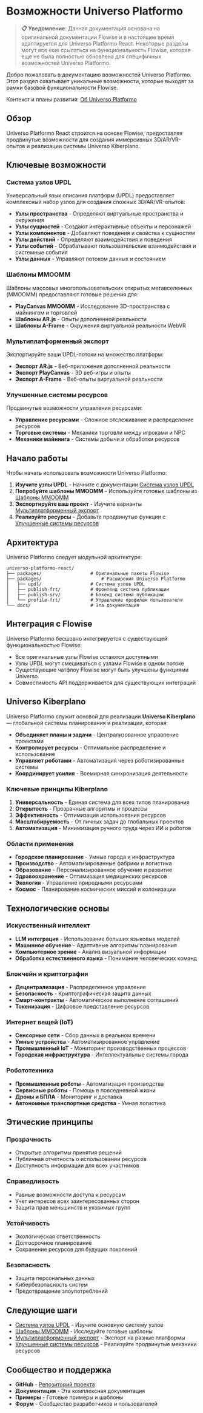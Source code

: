 # Возможности Universo Platformo

> **📋 Уведомление**: Данная документация основана на оригинальной документации Flowise и в настоящее время адаптируется для Universo Platformo React. Некоторые разделы могут все еще ссылаться на функциональность Flowise, которая еще не была полностью обновлена для специфичных возможностей Universo Platformo.

Добро пожаловать в документацию возможностей Universo Platformo. Этот раздел охватывает уникальные возможности, которые выходят за рамки базовой функциональности Flowise.

Контекст и планы развития: [Об Universo Platformo](about.md)

## Обзор

Universo Platformo React строится на основе Flowise, предоставляя продвинутые возможности для создания иммерсивных 3D/AR/VR-опытов и реализации системы Universo Kiberplano.

## Ключевые возможности

### Система узлов UPDL

Универсальный язык описания платформ (UPDL) предоставляет комплексный набор узлов для создания сложных 3D/AR/VR-опытов:

-   **Узлы пространства** - Определяют виртуальные пространства и окружения
-   **Узлы сущностей** - Создают интерактивные объекты и персонажей
-   **Узлы компонентов** - Добавляют поведения и свойства к сущностям
-   **Узлы действий** - Определяют взаимодействия и поведения
-   **Узлы событий** - Обрабатывают пользовательские взаимодействия и системные события
-   **Узлы данных** - Управляют потоком данных и состоянием

### Шаблоны MMOOMM

Шаблоны массовых многопользовательских открытых метавселенных (MMOOMM) предоставляют готовые решения для:

-   **PlayCanvas MMOOMM** - Исследование 3D-пространства с майнингом и торговлей
-   **Шаблоны AR.js** - Опыты дополненной реальности
-   **Шаблоны A-Frame** - Окружения виртуальной реальности WebVR

### Мультиплатформенный экспорт

Экспортируйте ваши UPDL-потоки на множество платформ:

-   **Экспорт AR.js** - Веб-приложения дополненной реальности
-   **Экспорт PlayCanvas** - 3D веб-игры и опыты
-   **Экспорт A-Frame** - Веб-опыты виртуальной реальности

### Улучшенные системы ресурсов

Продвинутые возможности управления ресурсами:

-   **Управление ресурсами** - Сложное отслеживание и распределение ресурсов
-   **Торговые системы** - Механики торговли между игроками и NPC
-   **Механики майнинга** - Системы добычи и обработки ресурсов

## Начало работы

Чтобы начать использовать возможности Universo Platformo:

1. **Изучите узлы UPDL** - Начните с документации [Система узлов UPDL](updl-nodes/README.md)
2. **Попробуйте шаблоны MMOOMM** - Используйте готовые шаблоны из [Шаблоны MMOOMM](mmoomm-templates/README.md)
3. **Экспортируйте ваш проект** - Изучите варианты [Мультиплатформенный экспорт](export/README.md)
4. **Реализуйте ресурсы** - Добавьте продвинутые функции с [Улучшенные системы ресурсов](resources/README.md)

## Архитектура

Universo Platformo следует модульной архитектуре:

```
universo-platformo-react/
├── packages/                  # Оригинальные пакеты Flowise
├── packages/                      # Расширения Universo Platformo
│   ├── updl/                  # Система узлов UPDL
│   ├── publish-frt/           # Фронтенд система публикации
│   ├── publish-srv/           # Бэкенд система публикации
│   └── profile-frt/           # Управление профилем пользователя
└── docs/                      # Эта документация
```

## Интеграция с Flowise

Universo Platformo бесшовно интегрируется с существующей функциональностью Flowise:

-   Все оригинальные узлы Flowise остаются доступными
-   Узлы UPDL могут смешиваться с узлами Flowise в одном потоке
-   Существующие чатфлоу Flowise могут быть улучшены функциями Universo
-   Совместимость API поддерживается для существующих интеграций

## Universo Kiberplano

Universo Platformo служит основой для реализации **Universo Kiberplano** — глобальной системы планирования и реализации, которая:

-   **Объединяет планы и задачи** - Централизованное управление проектами
-   **Контролирует ресурсы** - Оптимальное распределение и использование
-   **Управляет роботами** - Автоматизация через роботизированные системы
-   **Координирует усилия** - Всемирная синхронизация деятельности

### Ключевые принципы Kiberplano

1. **Универсальность** - Единая система для всех типов планирования
2. **Открытость** - Прозрачные алгоритмы и процессы
3. **Эффективность** - Оптимизация использования ресурсов
4. **Масштабируемость** - От личных задач до глобальных проектов
5. **Автоматизация** - Минимизация ручного труда через ИИ и роботов

### Области применения

-   **Городское планирование** - Умные города и инфраструктура
-   **Производство** - Автоматизированные фабрики и логистика
-   **Образование** - Персонализированное обучение и развитие
-   **Здравоохранение** - Оптимизация медицинских ресурсов
-   **Экология** - Управление природными ресурсами
-   **Космос** - Планирование космических миссий и колонизации

## Технологические основы

### Искусственный интеллект

-   **LLM интеграция** - Использование больших языковых моделей
-   **Машинное обучение** - Адаптивные алгоритмы планирования
-   **Компьютерное зрение** - Анализ визуальной информации
-   **Обработка естественного языка** - Понимание человеческих команд

### Блокчейн и криптография

-   **Децентрализация** - Распределенное управление
-   **Безопасность** - Криптографическая защита данных
-   **Смарт-контракты** - Автоматическое выполнение соглашений
-   **Токенизация** - Цифровое представление ресурсов

### Интернет вещей (IoT)

-   **Сенсорные сети** - Сбор данных в реальном времени
-   **Умные устройства** - Автоматизированное управление
-   **Промышленный IoT** - Мониторинг производственных процессов
-   **Городская инфраструктура** - Интеллектуальные системы города

### Робототехника

-   **Промышленные роботы** - Автоматизация производства
-   **Сервисные роботы** - Помощь в повседневной жизни
-   **Дроны и БПЛА** - Мониторинг и доставка
-   **Автономные транспортные средства** - Умная логистика

## Этические принципы

### Прозрачность

-   Открытые алгоритмы принятия решений
-   Публичная отчетность о использовании ресурсов
-   Доступность информации для всех участников

### Справедливость

-   Равные возможности доступа к ресурсам
-   Учет интересов всех заинтересованных сторон
-   Защита прав меньшинств и уязвимых групп

### Устойчивость

-   Экологическая ответственность
-   Долгосрочное планирование
-   Сохранение ресурсов для будущих поколений

### Безопасность

-   Защита персональных данных
-   Кибербезопасность систем
-   Предотвращение злоупотреблений

## Следующие шаги

-   [Система узлов UPDL](updl-nodes/README.md) - Изучите основную систему узлов
-   [Шаблоны MMOOMM](mmoomm-templates/README.md) - Исследуйте готовые шаблоны
-   [Мультиплатформенный экспорт](export/README.md) - Экспорт на разные платформы
-   [Улучшенные системы ресурсов](resources/README.md) - Реализуйте продвинутые механики ресурсов

## Сообщество и поддержка

-   **GitHub** - [Репозиторий проекта](https://github.com/VladimirLevadnij/universo-platformo-react)
-   **Документация** - Эта комплексная документация
-   **Примеры** - Готовые примеры и шаблоны
-   **Форум** - Сообщество разработчиков и пользователей
